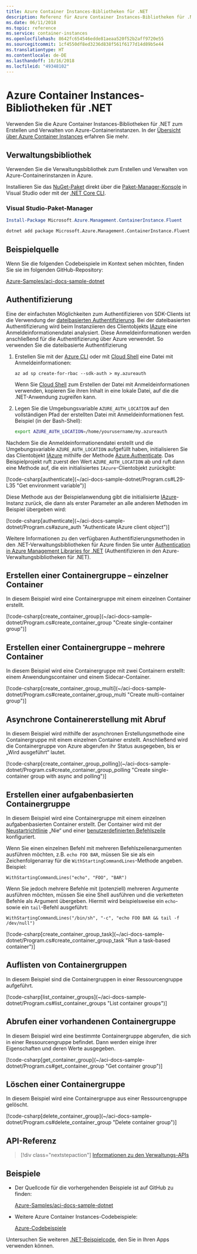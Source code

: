 ```yaml
---
title: Azure Container Instances-Bibliotheken für .NET
description: Referenz für Azure Container Instances-Bibliotheken für .NET
ms.date: 06/11/2018
ms.topic: reference
ms.service: container-instances
ms.openlocfilehash: 8642fc654546edde81aeaa520f52b2aff9720e55
ms.sourcegitcommit: 1cf4550df8ed3236d838f561f6177d14d89b5e44
ms.translationtype: HT
ms.contentlocale: de-DE
ms.lasthandoff: 10/16/2018
ms.locfileid: "49348102"
---
```

# <a name="azure-container-instances-libraries-for-net"></a>Azure Container Instances-Bibliotheken für .NET

Verwenden Sie die Azure Container Instances-Bibliotheken für .NET zum Erstellen und Verwalten von Azure-Containerinstanzen. In der [Übersicht über Azure Container Instances](/azure/container-instances/container-instances-overview) erfahren Sie mehr.

## <a name="management-library"></a>Verwaltungsbibliothek

Verwenden Sie die Verwaltungsbibliothek zum Erstellen und Verwalten von Azure-Containerinstanzen in Azure.

Installieren Sie das [NuGet-Paket](https://www.nuget.org/packages/Microsoft.Azure.Management.ContainerInstance.Fluent) direkt über die [Paket-Manager-Konsole][PackageManager] in Visual Studio oder mit der [.NET Core CLI][DotNetCLI].

### <a name="visual-studio-package-manager"></a>Visual Studio-Paket-Manager

```powershell
Install-Package Microsoft.Azure.Management.ContainerInstance.Fluent
```

```bash
dotnet add package Microsoft.Azure.Management.ContainerInstance.Fluent
```

## <a name="example-source"></a>Beispielquelle

Wenn Sie die folgenden Codebeispiele im Kontext sehen möchten, finden Sie sie im folgenden GitHub-Repository:

[Azure-Samples/aci-docs-sample-dotnet](https://github.com/Azure-Samples/aci-docs-sample-dotnet)

## <a name="authentication"></a>Authentifizierung

Eine der einfachsten Möglichkeiten zum Authentifizieren von SDK-Clients ist die Verwendung der [dateibasierten Authentifizierung][sdk-auth]. Bei der dateibasierten Authentifizierung wird beim Instanziieren des Clientobjekts [IAzure][iazure] eine Anmeldeinformationendatei analysiert. Diese Anmeldeinformationen werden anschließend für die Authentifizierung über Azure verwendet. So verwenden Sie die dateibasierte Authentifizierung

1. Erstellen Sie mit der [Azure CLI](/cli/azure) oder mit [Cloud Shell](https://shell.azure.com/) eine Datei mit Anmeldeinformationen:

   `az ad sp create-for-rbac --sdk-auth > my.azureauth`

   Wenn Sie [Cloud Shell](https://shell.azure.com/) zum Erstellen der Datei mit Anmeldeinformationen verwenden, kopieren Sie ihren Inhalt in eine lokale Datei, auf die die .NET-Anwendung zugreifen kann.

2. Legen Sie die Umgebungsvariable `AZURE_AUTH_LOCATION` auf den vollständigen Pfad der erstellten Datei mit Anmeldeinformationen fest. Beispiel (in der Bash-Shell):

   ```bash
   export AZURE_AUTH_LOCATION=/home/yourusername/my.azureauth
   ```

Nachdem Sie die Anmeldeinformationendatei erstellt und die Umgebungsvariable `AZURE_AUTH_LOCATION` aufgefüllt haben, initialisieren Sie das Clientobjekt [IAzure][iazure] mithilfe der Methode [Azure.Authenticate][iazure-authenticate]. Das Beispielprojekt ruft zuerst den Wert `AZURE_AUTH_LOCATION` ab und ruft dann eine Methode auf, die ein initialisiertes `IAzure`-Clientobjekt zurückgibt:

<!-- SOURCE REPO: https://github.com/Azure-Samples/aci-docs-sample-dotnet --> [!code-csharp[authenticate](~/aci-docs-sample-dotnet/Program.cs#L29-L35 "Get environment variable")]

Diese Methode aus der Beispielanwendung gibt die initialisierte [IAzure][iazure]-Instanz zurück, die dann als erster Parameter an alle anderen Methoden im Beispiel übergeben wird:

<!-- SOURCE REPO: https://github.com/Azure-Samples/aci-docs-sample-dotnet --> [!code-csharp[authenticate](~/aci-docs-sample-dotnet/Program.cs#azure_auth "Authenticate IAzure client object")]

Weitere Informationen zu den verfügbaren Authentifizierungsmethoden in den .NET-Verwaltungsbibliotheken für Azure finden Sie unter [Authentication in Azure Management Libraries for .NET][sdk-auth] (Authentifizieren in den Azure-Verwaltungsbibliotheken für .NET).

## <a name="create-container-group---single-container"></a>Erstellen einer Containergruppe – einzelner Container

In diesem Beispiel wird eine Containergruppe mit einem einzelnen Container erstellt.

<!-- SOURCE REPO: https://github.com/Azure-Samples/aci-docs-sample-dotnet --> [!code-csharp[create_container_group](~/aci-docs-sample-dotnet/Program.cs#create_container_group "Create single-container group")]

## <a name="create-container-group---multiple-containers"></a>Erstellen einer Containergruppe – mehrere Container

In diesem Beispiel wird eine Containergruppe mit zwei Containern erstellt: einem Anwendungscontainer und einem Sidecar-Container.

<!-- SOURCE REPO: https://github.com/Azure-Samples/aci-docs-sample-dotnet --> [!code-csharp[create_container_group_multi](~/aci-docs-sample-dotnet/Program.cs#create_container_group_multi "Create multi-container group")]

## <a name="asynchronous-container-create-with-polling"></a>Asynchrone Containererstellung mit Abruf

In diesem Beispiel wird mithilfe der asynchronen Erstellungsmethode eine Containergruppe mit einem einzelnen Container erstellt. Anschließend wird die Containergruppe von Azure abgerufen ihr Status ausgegeben, bis er „Wird ausgeführt“ lautet.

<!-- SOURCE REPO: https://github.com/Azure-Samples/aci-docs-sample-dotnet --> [!code-csharp[create_container_group_polling](~/aci-docs-sample-dotnet/Program.cs#create_container_group_polling "Create single-container group with async and polling")]

## <a name="create-task-based-container-group"></a>Erstellen einer aufgabenbasierten Containergruppe

In diesem Beispiel wird eine Containergruppe mit einem einzelnen aufgabenbasierten Container erstellt. Der Container wird mit der [Neustartrichtlinie](/azure/container-instances/container-instances-restart-policy) „Nie“ und einer [benutzerdefinierten Befehlszeile](/azure/container-instances/container-instances-restart-policy#command-line-override) konfiguriert.

Wenn Sie einen einzelnen Befehl mit mehreren Befehlszeilenargumenten ausführen möchten, z.B. `echo FOO BAR`, müssen Sie sie als ein Zeichenfolgenarray für die `WithStartingCommandLines`-Methode angeben. Beispiel: 

`WithStartingCommandLines("echo", "FOO", "BAR")`

Wenn Sie jedoch mehrere Befehle mit (potenziell) mehreren Argumente ausführen möchten, müssen Sie eine Shell ausführen und die verketteten Befehle als Argument übergeben. Hiermit wird beispielsweise ein `echo`- sowie ein `tail`-Befehl ausgeführt:

`WithStartingCommandLines("/bin/sh", "-c", "echo FOO BAR && tail -f /dev/null")`

<!-- SOURCE REPO: https://github.com/Azure-Samples/aci-docs-sample-dotnet --> [!code-csharp[create_container_group_task](~/aci-docs-sample-dotnet/Program.cs#create_container_group_task "Run a task-based container")]

## <a name="list-container-groups"></a>Auflisten von Containergruppen

In diesem Beispiel sind die Containergruppen in einer Ressourcengruppe aufgeführt.

<!-- SOURCE REPO: https://github.com/Azure-Samples/aci-docs-sample-dotnet --> [!code-csharp[list_container_groups](~/aci-docs-sample-dotnet/Program.cs#list_container_groups "List container groups")]

## <a name="get-an-existing-container-group"></a>Abrufen einer vorhandenen Containergruppe

In diesem Beispiel wird eine bestimmte Containergruppe abgerufen, die sich in einer Ressourcengruppe befindet. Dann werden einige ihrer Eigenschaften und deren Werte ausgegeben.

<!-- SOURCE REPO: https://github.com/Azure-Samples/aci-docs-sample-dotnet --> [!code-csharp[get_container_group](~/aci-docs-sample-dotnet/Program.cs#get_container_group "Get container group")]

## <a name="delete-a-container-group"></a>Löschen einer Containergruppe

In diesem Beispiel wird eine Containergruppe aus einer Ressourcengruppe gelöscht.

<!-- SOURCE REPO: https://github.com/Azure-Samples/aci-docs-sample-dotnet --> [!code-csharp[delete_container_group](~/aci-docs-sample-dotnet/Program.cs#delete_container_group "Delete container group")]

## <a name="api-reference"></a>API-Referenz

> [!div class="nextstepaction"]
> [Informationen zu den Verwaltungs-APIs](/dotnet/api/overview/azure/containerinstances/management)

## <a name="samples"></a>Beispiele

* Der Quellcode für die vorhergehenden Beispiele ist auf GitHub zu finden:

  [Azure-Samples/aci-docs-sample-dotnet][aci-docs-sample-dotnet]

* Weitere Azure Container Instances-Codebeispiele:

  [Azure-Codebeispiele][samples]

Untersuchen Sie weiteren [.NET-Beispielcode](https://azure.microsoft.com/resources/samples/?platform=dotnet), den Sie in Ihren Apps verwenden können.

<!-- LINKS - External -->
[aci-docs-sample-dotnet]: https://github.com/Azure-Samples/aci-docs-sample-dotnet
[samples]: https://azure.microsoft.com/resources/samples/?sort=0&term=ACI
[sdk-auth]: https://github.com/Azure/azure-libraries-for-net/blob/master/AUTH.md

<!-- LINKS - Internal -->
[DotNetCLI]: /dotnet/core/tools/dotnet-add-package
[PackageManager]: /nuget/tools/package-manager-console
[iazure]: /dotnet/api/microsoft.azure.management.fluent.azure
[iazure-authenticate]: /dotnet/api/microsoft.azure.management.fluent.azure.authenticate
